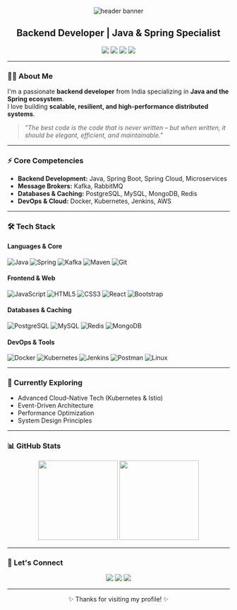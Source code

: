 <!-- Profile Header Banner -->
<p align="center">
  <img src="https://capsule-render.vercel.app/api?type=rect&color=8A2BE2&height=200&section=header&text=Ujjawal%20Vishwakarma&fontSize=50&fontColor=ffffff&animation=fadeIn" alt="header banner"/>
</p>

<h2 align="center">Backend Developer | Java & Spring Specialist</h2>

<p align="center">
  <a href="https://www.linkedin.com/in/ujjawal-vishwakarma-aba5b6303/"><img src="https://img.shields.io/badge/-LinkedIn-0A66C2?style=for-the-badge&logo=linkedin&logoColor=white"></a>
  <a href="https://github.com/ujjawalTHEBATMAN"><img src="https://img.shields.io/badge/-GitHub-181717?style=for-the-badge&logo=github&logoColor=white"></a>
  <a href="https://leetcode.com/ujjawalMvishwakarma/"><img src="https://img.shields.io/badge/-LeetCode-FFA116?style=for-the-badge&logo=leetcode&logoColor=white"></a>
  <a href="mailto:ujjawalvishwakarma266@gmail.com"><img src="https://img.shields.io/badge/-Email-D14836?style=for-the-badge&logo=gmail&logoColor=white"></a>
</p>

---

### 👨‍💻 About Me
I'm a passionate **backend developer** from India specializing in **Java and the Spring ecosystem**.  
I love building **scalable, resilient, and high-performance distributed systems**.  

> *"The best code is the code that is never written – but when written, it should be elegant, efficient, and maintainable."*

---

### ⚡ Core Competencies
- **Backend Development:** Java, Spring Boot, Spring Cloud, Microservices  
- **Message Brokers:** Kafka, RabbitMQ  
- **Databases & Caching:** PostgreSQL, MySQL, MongoDB, Redis  
- **DevOps & Cloud:** Docker, Kubernetes, Jenkins, AWS  

---

### 🛠️ Tech Stack

#### Languages & Core
![Java](https://img.shields.io/badge/Java-ED8B00?style=flat&logo=openjdk&logoColor=white)
![Spring](https://img.shields.io/badge/Spring-6DB33F?style=flat&logo=spring&logoColor=white)
![Kafka](https://img.shields.io/badge/Kafka-231F20?style=flat&logo=apachekafka&logoColor=white)
![Maven](https://img.shields.io/badge/Maven-C71A36?style=flat&logo=apachemaven&logoColor=white)
![Git](https://img.shields.io/badge/Git-F05032?style=flat&logo=git&logoColor=white)

#### Frontend & Web
![JavaScript](https://img.shields.io/badge/JavaScript-F7DF1E?style=flat&logo=javascript&logoColor=black)
![HTML5](https://img.shields.io/badge/HTML5-E34F26?style=flat&logo=html5&logoColor=white)
![CSS3](https://img.shields.io/badge/CSS3-1572B6?style=flat&logo=css3&logoColor=white)
![React](https://img.shields.io/badge/React-61DAFB?style=flat&logo=react&logoColor=black)
![Bootstrap](https://img.shields.io/badge/Bootstrap-7952B3?style=flat&logo=bootstrap&logoColor=white)

#### Databases & Caching
![PostgreSQL](https://img.shields.io/badge/PostgreSQL-316192?style=flat&logo=postgresql&logoColor=white)
![MySQL](https://img.shields.io/badge/MySQL-4479A1?style=flat&logo=mysql&logoColor=white)
![Redis](https://img.shields.io/badge/Redis-DC382D?style=flat&logo=redis&logoColor=white)
![MongoDB](https://img.shields.io/badge/MongoDB-47A248?style=flat&logo=mongodb&logoColor=white)

#### DevOps & Tools
![Docker](https://img.shields.io/badge/Docker-2496ED?style=flat&logo=docker&logoColor=white)
![Kubernetes](https://img.shields.io/badge/Kubernetes-326CE5?style=flat&logo=kubernetes&logoColor=white)
![Jenkins](https://img.shields.io/badge/Jenkins-D24939?style=flat&logo=jenkins&logoColor=white)
![Postman](https://img.shields.io/badge/Postman-FF6C37?style=flat&logo=postman&logoColor=white)
![Linux](https://img.shields.io/badge/Linux-FCC624?style=flat&logo=linux&logoColor=black)

---

### 🌱 Currently Exploring
- Advanced Cloud-Native Tech (Kubernetes & Istio)  
- Event-Driven Architecture  
- Performance Optimization  
- System Design Principles  

---
### 📊 GitHub Stats
<p align="center">
  <img src="https://github-readme-stats.vercel.app/api?username=ujjawalTHEBATMAN&show_icons=true&theme=tokyonight" height="180px"/>
  <img src="https://streak-stats.demolab.com?user=ujjawalTHEBATMAN&theme=tokyonight&hide_border=true" height="180px"/>
</p>

---

### 🤝 Let's Connect
<p align="center">
  <a href="https://www.linkedin.com/in/ujjawal-vishwakarma-aba5b6303/"><img src="https://img.icons8.com/color/48/linkedin.png"/></a>
  <a href="mailto:ujjawalvishwakarma266@gmail.com"><img src="https://img.icons8.com/color/48/gmail.png"/></a>
  <a href="https://github.com/ujjawalTHEBATMAN"><img src="https://img.icons8.com/color/48/github.png"/></a>
</p>

---

<p align="center">✨ Thanks for visiting my profile! ✨</p>
